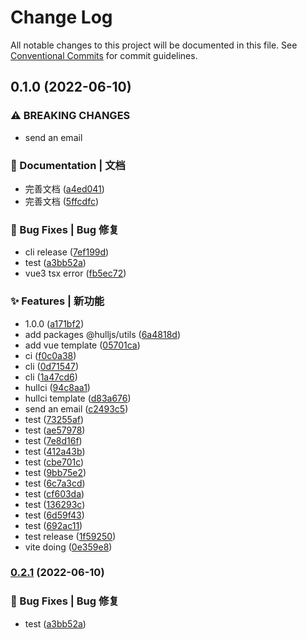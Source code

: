 # Change Log

All notable changes to this project will be documented in this file.
See [Conventional Commits](https://conventionalcommits.org) for commit guidelines.

## 0.1.0 (2022-06-10)


### ⚠ BREAKING CHANGES

* send an email

### 📝 Documentation | 文档

* 完善文档 ([a4ed041](https://github.com/luoguoxiong/hulljs/commit/a4ed041ea0aac4fb119559ca5c898c4e5cfba2f3))
* 完善文档 ([5ffcdfc](https://github.com/luoguoxiong/hulljs/commit/5ffcdfcf0c94885c0ea05481102acc8ea765a08a))


### 🐛 Bug Fixes | Bug 修复

* cli release ([7ef199d](https://github.com/luoguoxiong/hulljs/commit/7ef199d339da8103fcc24219a6d589cde09ee3de))
* test ([a3bb52a](https://github.com/luoguoxiong/hulljs/commit/a3bb52a9a04bc713e3d470eb7b081005a31a48ee))
* vue3 tsx error ([fb5ec72](https://github.com/luoguoxiong/hulljs/commit/fb5ec7273b817f76ad359cfb8e9dabbb0eed7f04))


### ✨ Features | 新功能

* 1.0.0 ([a171bf2](https://github.com/luoguoxiong/hulljs/commit/a171bf2637f50a4ef6a757200d38affd9d74c742))
* add packages @hulljs/utils ([6a4818d](https://github.com/luoguoxiong/hulljs/commit/6a4818dfd32770136734027c866787552e496ced))
* add vue template ([05701ca](https://github.com/luoguoxiong/hulljs/commit/05701cabdc6b9dc370a00be8158a7fa993ee63b3))
* ci ([f0c0a38](https://github.com/luoguoxiong/hulljs/commit/f0c0a383aea043c64dc0f4cb23fbd722073ab7b2))
* cli ([0d71547](https://github.com/luoguoxiong/hulljs/commit/0d7154739f2af99f097f5857e5e4da7a0887b8c1))
* cli ([1a47cd6](https://github.com/luoguoxiong/hulljs/commit/1a47cd6e44439cb94d1080cc3e0ee6556271383c))
* hullci ([94c8aa1](https://github.com/luoguoxiong/hulljs/commit/94c8aa17cc0cf1d53027c87e9f9dca80bb7a5b3b))
* hullci template ([d83a676](https://github.com/luoguoxiong/hulljs/commit/d83a67617d322a09d0d48d1c871bb6422f26077c))
* send an email ([c2493c5](https://github.com/luoguoxiong/hulljs/commit/c2493c5831a8a454f88e6f12494755443cb43e0a))
* test ([73255af](https://github.com/luoguoxiong/hulljs/commit/73255af4f4a0fac7ce23bf0e3aa89e4577d9073b))
* test ([ae57978](https://github.com/luoguoxiong/hulljs/commit/ae57978001f3b7d7760cb0510e6baa7fa3bb8972))
* test ([7e8d16f](https://github.com/luoguoxiong/hulljs/commit/7e8d16f2debada9c6039c458bdbf289703fd503c))
* test ([412a43b](https://github.com/luoguoxiong/hulljs/commit/412a43b82ec447ddc05c8be412e84a100661dd38))
* test ([cbe701c](https://github.com/luoguoxiong/hulljs/commit/cbe701cb048f668ff4ec2d1ee1cb21e8ef87f930))
* test ([9bb75e2](https://github.com/luoguoxiong/hulljs/commit/9bb75e230ed96033daa88b43c32d02af73cf5908))
* test ([6c7a3cd](https://github.com/luoguoxiong/hulljs/commit/6c7a3cdcdbdb51c0a09f54b980e19320e94eb02c))
* test ([cf603da](https://github.com/luoguoxiong/hulljs/commit/cf603da4ad397f984352294fd4c66e994b35a74f))
* test ([136293c](https://github.com/luoguoxiong/hulljs/commit/136293c0e6d9e1fbcc37bf3a5d659978c81289b0))
* test ([6d59f43](https://github.com/luoguoxiong/hulljs/commit/6d59f43edde66d27b8d1eaed0fecd65d9b812587))
* test ([692ac11](https://github.com/luoguoxiong/hulljs/commit/692ac11d93107e894184e05dd1941eabe7867b78))
* test release ([1f59250](https://github.com/luoguoxiong/hulljs/commit/1f592508321fab77b739d9977e293b49063fb173))
* vite doing ([0e359e8](https://github.com/luoguoxiong/hulljs/commit/0e359e830031dcd14792a7ef4e3a85768b1ce11d))



### [0.2.1](https://github.com/luoguoxiong/hulljs/compare/v0.2.0...v0.2.1) (2022-06-10)


### 🐛 Bug Fixes | Bug 修复

* test ([a3bb52a](https://github.com/luoguoxiong/hulljs/commit/a3bb52a9a04bc713e3d470eb7b081005a31a48ee))
